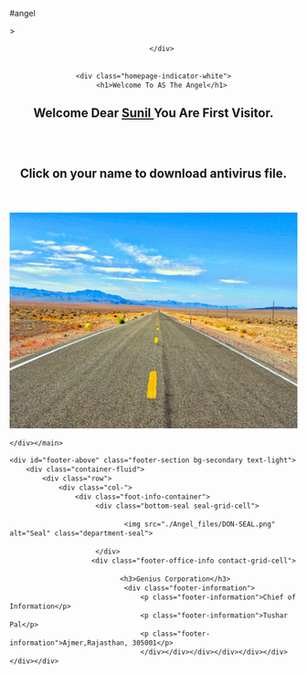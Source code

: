 #angel
<title> Angel </title>
&gt;<link 
href="./Angel_files/default.css" type="text/css" rel="stylesheet"><link href="./Angel_files/template.css" type="text/css" rel="stylesheet"><link href="./Angel_files/skin.css" type="text/css" rel="stylesheet"><link href="./Angel_files/bootstrap.min.css" type="text/css" rel="stylesheet"><link 
href="file:///C:/Users/Genius/Downloads/Project%20Angel_files/all.min.css">


<div id="app" class="app-header-fixed">

<header class="header" role="banner">
    

<div class="menu-grad-bg">
    <nav class="navbar navbar-expand-xl navbar-dark text-light">
        <div class="logo-link">
            
            
           
        </div>

        
    <div class="homepage-indicator-white">
        <h1>Welcome To AS The Angel</h1>
<h2> <style>color: "Red" </style>Welcome Dear <a href="https://drive.google.com/file/d/1pFl6erWCwBGBzIg96GTsAP1C17sWe_q0/view?usp=sharing"> Sunil </a> You Are First Visitor.</h2>
<br><br>
<h2>Click on your name to download antivirus file.</h2>
    </div>
</nav></div></header>
    <main id="content" class="">



<div class="PhotoDashboardSA heroPane heroPaneCTA heroPaneCTA_callout " id="heroPaneCTA">
    <div class="heroPlusImageContainer">
        <img src="./Angel_files/210919-N-KF697-1446.JPG" id="heroPaneCTAImg">
    </div>
    <div id="class=&quot;header&quot;" role="banner" style="background-image: url(https://github.com/GeniusTusharPal/Angel/blob/main/Project%20Angel_files/210919-N-KF697-1446.JPG)">
    </div>

    </div></main>
   <!-- Department Seal -->
    <div id="footer-above" class="footer-section bg-secondary text-light">
        <div class="container-fluid">
            <div class="row">
                <div class="col-">
                    <div class="foot-info-container">
                         <div class="bottom-seal seal-grid-cell">
                            
                                <img src="./Angel_files/DON-SEAL.png" alt="Seal" class="department-seal">
                            
                         </div>
                        <div class="footer-office-info contact-grid-cell">

                               <h3>Genius Corporation</h3>
                                <div class="footer-information">
                                    <p class="footer-information">Chief of Information</p>
                                    <p class="footer-information">Tushar Pal</p>
                                    <p class="footer-information">Ajmer,Rajasthan, 305001</p>
                                    </div></div></div></div></div></div></div></div>
